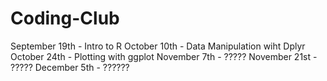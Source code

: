 # Coding-Club
September 19th - Intro to R
October 10th - Data Manipulation wiht Dplyr
October 24th - Plotting with ggplot
November 7th - ?????
November 21st - ?????
December 5th - ??????
